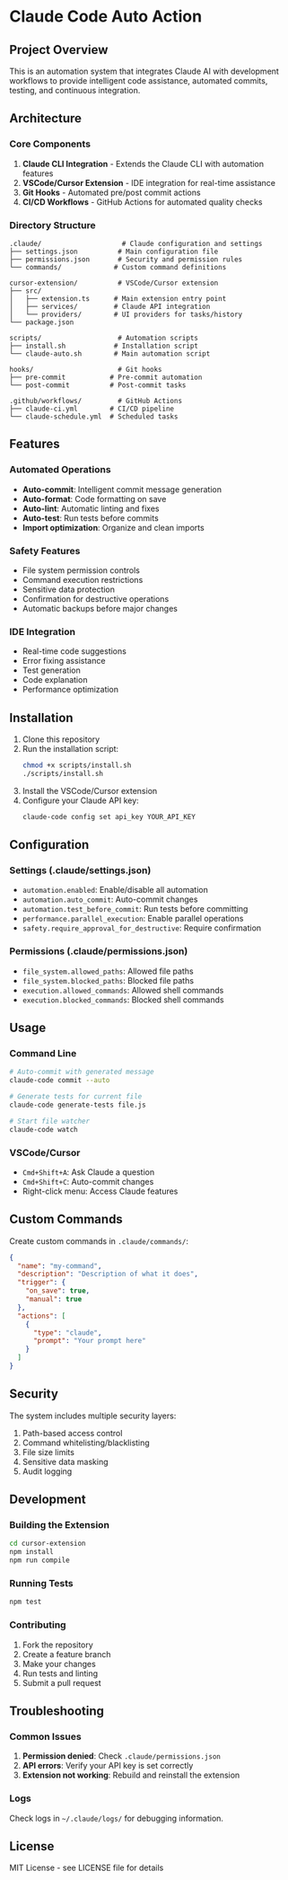# Claude Code Auto Action

## Project Overview
This is an automation system that integrates Claude AI with development workflows to provide intelligent code assistance, automated commits, testing, and continuous integration.

## Architecture

### Core Components
1. **Claude CLI Integration** - Extends the Claude CLI with automation features
2. **VSCode/Cursor Extension** - IDE integration for real-time assistance
3. **Git Hooks** - Automated pre/post commit actions
4. **CI/CD Workflows** - GitHub Actions for automated quality checks

### Directory Structure
```
.claude/                    # Claude configuration and settings
├── settings.json          # Main configuration file
├── permissions.json       # Security and permission rules
└── commands/             # Custom command definitions

cursor-extension/          # VSCode/Cursor extension
├── src/
│   ├── extension.ts      # Main extension entry point
│   ├── services/         # Claude API integration
│   └── providers/        # UI providers for tasks/history
└── package.json

scripts/                   # Automation scripts
├── install.sh            # Installation script
└── claude-auto.sh        # Main automation script

hooks/                     # Git hooks
├── pre-commit           # Pre-commit automation
└── post-commit          # Post-commit tasks

.github/workflows/         # GitHub Actions
├── claude-ci.yml        # CI/CD pipeline
└── claude-schedule.yml  # Scheduled tasks
```

## Features

### Automated Operations
- **Auto-commit**: Intelligent commit message generation
- **Auto-format**: Code formatting on save
- **Auto-lint**: Automatic linting and fixes
- **Auto-test**: Run tests before commits
- **Import optimization**: Organize and clean imports

### Safety Features
- File system permission controls
- Command execution restrictions
- Sensitive data protection
- Confirmation for destructive operations
- Automatic backups before major changes

### IDE Integration
- Real-time code suggestions
- Error fixing assistance
- Test generation
- Code explanation
- Performance optimization

## Installation

1. Clone this repository
2. Run the installation script:
   ```bash
   chmod +x scripts/install.sh
   ./scripts/install.sh
   ```
3. Install the VSCode/Cursor extension
4. Configure your Claude API key:
   ```bash
   claude-code config set api_key YOUR_API_KEY
   ```

## Configuration

### Settings (.claude/settings.json)
- `automation.enabled`: Enable/disable all automation
- `automation.auto_commit`: Auto-commit changes
- `automation.test_before_commit`: Run tests before committing
- `performance.parallel_execution`: Enable parallel operations
- `safety.require_approval_for_destructive`: Require confirmation

### Permissions (.claude/permissions.json)
- `file_system.allowed_paths`: Allowed file paths
- `file_system.blocked_paths`: Blocked file paths
- `execution.allowed_commands`: Allowed shell commands
- `execution.blocked_commands`: Blocked shell commands

## Usage

### Command Line
```bash
# Auto-commit with generated message
claude-code commit --auto

# Generate tests for current file
claude-code generate-tests file.js

# Start file watcher
claude-code watch
```

### VSCode/Cursor
- `Cmd+Shift+A`: Ask Claude a question
- `Cmd+Shift+C`: Auto-commit changes
- Right-click menu: Access Claude features

## Custom Commands

Create custom commands in `.claude/commands/`:

```json
{
  "name": "my-command",
  "description": "Description of what it does",
  "trigger": {
    "on_save": true,
    "manual": true
  },
  "actions": [
    {
      "type": "claude",
      "prompt": "Your prompt here"
    }
  ]
}
```

## Security

The system includes multiple security layers:
1. Path-based access control
2. Command whitelisting/blacklisting
3. File size limits
4. Sensitive data masking
5. Audit logging

## Development

### Building the Extension
```bash
cd cursor-extension
npm install
npm run compile
```

### Running Tests
```bash
npm test
```

### Contributing
1. Fork the repository
2. Create a feature branch
3. Make your changes
4. Run tests and linting
5. Submit a pull request

## Troubleshooting

### Common Issues
1. **Permission denied**: Check `.claude/permissions.json`
2. **API errors**: Verify your API key is set correctly
3. **Extension not working**: Rebuild and reinstall the extension

### Logs
Check logs in `~/.claude/logs/` for debugging information.

## License
MIT License - see LICENSE file for details